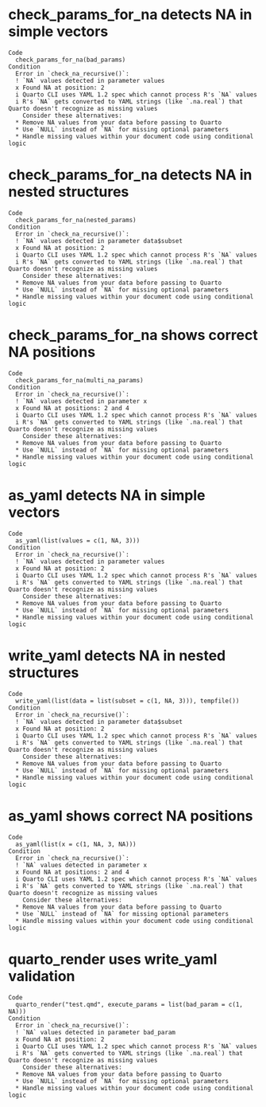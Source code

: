 # check_params_for_na detects NA in simple vectors

    Code
      check_params_for_na(bad_params)
    Condition
      Error in `check_na_recursive()`:
      ! `NA` values detected in parameter values
      x Found NA at position: 2
      i Quarto CLI uses YAML 1.2 spec which cannot process R's `NA` values
      i R's `NA` gets converted to YAML strings (like `.na.real`) that Quarto doesn't recognize as missing values
        Consider these alternatives:
      * Remove NA values from your data before passing to Quarto
      * Use `NULL` instead of `NA` for missing optional parameters
      * Handle missing values within your document code using conditional logic

# check_params_for_na detects NA in nested structures

    Code
      check_params_for_na(nested_params)
    Condition
      Error in `check_na_recursive()`:
      ! `NA` values detected in parameter data$subset
      x Found NA at position: 2
      i Quarto CLI uses YAML 1.2 spec which cannot process R's `NA` values
      i R's `NA` gets converted to YAML strings (like `.na.real`) that Quarto doesn't recognize as missing values
        Consider these alternatives:
      * Remove NA values from your data before passing to Quarto
      * Use `NULL` instead of `NA` for missing optional parameters
      * Handle missing values within your document code using conditional logic

# check_params_for_na shows correct NA positions

    Code
      check_params_for_na(multi_na_params)
    Condition
      Error in `check_na_recursive()`:
      ! `NA` values detected in parameter x
      x Found NA at positions: 2 and 4
      i Quarto CLI uses YAML 1.2 spec which cannot process R's `NA` values
      i R's `NA` gets converted to YAML strings (like `.na.real`) that Quarto doesn't recognize as missing values
        Consider these alternatives:
      * Remove NA values from your data before passing to Quarto
      * Use `NULL` instead of `NA` for missing optional parameters
      * Handle missing values within your document code using conditional logic

# as_yaml detects NA in simple vectors

    Code
      as_yaml(list(values = c(1, NA, 3)))
    Condition
      Error in `check_na_recursive()`:
      ! `NA` values detected in parameter values
      x Found NA at position: 2
      i Quarto CLI uses YAML 1.2 spec which cannot process R's `NA` values
      i R's `NA` gets converted to YAML strings (like `.na.real`) that Quarto doesn't recognize as missing values
        Consider these alternatives:
      * Remove NA values from your data before passing to Quarto
      * Use `NULL` instead of `NA` for missing optional parameters
      * Handle missing values within your document code using conditional logic

# write_yaml detects NA in nested structures

    Code
      write_yaml(list(data = list(subset = c(1, NA, 3))), tempfile())
    Condition
      Error in `check_na_recursive()`:
      ! `NA` values detected in parameter data$subset
      x Found NA at position: 2
      i Quarto CLI uses YAML 1.2 spec which cannot process R's `NA` values
      i R's `NA` gets converted to YAML strings (like `.na.real`) that Quarto doesn't recognize as missing values
        Consider these alternatives:
      * Remove NA values from your data before passing to Quarto
      * Use `NULL` instead of `NA` for missing optional parameters
      * Handle missing values within your document code using conditional logic

# as_yaml shows correct NA positions

    Code
      as_yaml(list(x = c(1, NA, 3, NA)))
    Condition
      Error in `check_na_recursive()`:
      ! `NA` values detected in parameter x
      x Found NA at positions: 2 and 4
      i Quarto CLI uses YAML 1.2 spec which cannot process R's `NA` values
      i R's `NA` gets converted to YAML strings (like `.na.real`) that Quarto doesn't recognize as missing values
        Consider these alternatives:
      * Remove NA values from your data before passing to Quarto
      * Use `NULL` instead of `NA` for missing optional parameters
      * Handle missing values within your document code using conditional logic

# quarto_render uses write_yaml validation

    Code
      quarto_render("test.qmd", execute_params = list(bad_param = c(1, NA)))
    Condition
      Error in `check_na_recursive()`:
      ! `NA` values detected in parameter bad_param
      x Found NA at position: 2
      i Quarto CLI uses YAML 1.2 spec which cannot process R's `NA` values
      i R's `NA` gets converted to YAML strings (like `.na.real`) that Quarto doesn't recognize as missing values
        Consider these alternatives:
      * Remove NA values from your data before passing to Quarto
      * Use `NULL` instead of `NA` for missing optional parameters
      * Handle missing values within your document code using conditional logic

